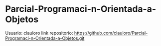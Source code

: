 # Parcial-Programaci-n-Orientada-a-Objetos
Usuario: clauloro
link repositorio: https://github.com/clauloro/Parcial-Programaci-n-Orientada-a-Objetos.git
